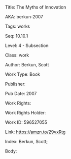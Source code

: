 Title: The Myths of Innovation 


AKA: berkun-2007 

Tags: works 

Seq:  10.10.1 

Level: 4 - Subsection  

Class: work 

Author: Berkun, Scott

Work Type: Book

Publisher: 

Pub Date: 2007

Work Rights:  

Work Rights Holder: 

Work ID: 596527055

Link: https://amzn.to/29vxRtg 

Index: Berkun, Scott;  

Body:  

